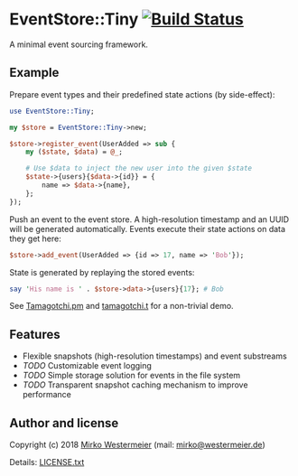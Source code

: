 # EventStore::Tiny [![Build Status](https://travis-ci.org/memowe/EventStore-Tiny.svg?branch=master)](https://travis-ci.org/memowe/EventStore-Tiny)

A minimal event sourcing framework.

## Example

Prepare event types and their predefined state actions (by side-effect):

```perl
use EventStore::Tiny;

my $store = EventStore::Tiny->new;

$store->register_event(UserAdded => sub {
    my ($state, $data) = @_;

    # Use $data to inject the new user into the given $state
    $state->{users}{$data->{id}} = {
        name => $data->{name},
    };
});
```

Push an event to the event store. A high-resolution timestamp and an UUID will be generated automatically. Events execute their state actions on data they get here:

```perl
$store->add_event(UserAdded => {id => 17, name => 'Bob'});
```

State is generated by replaying the stored events:

```perl
say 'His name is ' . $store->data->{users}{17}; # Bob
```

See [Tamagotchi.pm][tpm] and [tamagotchi.t][tt] for a non-trivial demo.

[tpm]: t/9_demo/lib/Tamagotchi.pm
[tt]: t/9_demo/tamagotchi.t

## Features

- Flexible snapshots (high-resolution timestamps) and event substreams
- *TODO* Customizable event logging
- *TODO* Simple storage solution for events in the file system
- *TODO* Transparent snapshot caching mechanism to improve performance

## Author and license

Copyright (c) 2018 [Mirko Westermeier][mw] (mail: [mirko@westermeier.de][mail])

Details: [LICENSE.txt][license]

[mw]: http://mirko.westermeier.de
[mail]: mailto:mirko@westermeier.de
[license]: LICENSE.txt
